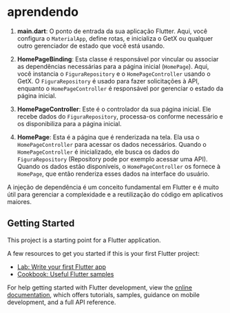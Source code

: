 # aprendendo

1. **main.dart**: O ponto de entrada da sua aplicação Flutter. Aqui, você configura o `MaterialApp`, define rotas, e inicializa o GetX ou qualquer outro gerenciador de estado que você está usando.

2. **HomePageBinding**: Esta classe é responsável por vincular ou associar as dependências necessárias para a página inicial (`HomePage`). Aqui, você instancia o `FiguraRepository` e o `HomePageController` usando o GetX. O `FiguraRepository` é usado para fazer solicitações à API, enquanto o `HomePageController` é responsável por gerenciar o estado da página inicial.

3. **HomePageController**: Este é o controlador da sua página inicial. Ele recebe dados do `FiguraRepository`, processa-os conforme necessário e os disponibiliza para a página inicial.

4. **HomePage**: Esta é a página que é renderizada na tela. Ela usa o `HomePageController` para acessar os dados necessários. Quando o `HomePageController` é inicializado, ele busca os dados do `FiguraRepository` (Repository pode por exemplo acessar uma API). Quando os dados estão disponíveis, o `HomePageController` os fornece à `HomePage`, que então renderiza esses dados na interface do usuário.

A injeção de dependência é um conceito fundamental em Flutter e é muito útil para gerenciar a complexidade e a reutilização do código em aplicativos maiores.


## Getting Started

This project is a starting point for a Flutter application.

A few resources to get you started if this is your first Flutter project:

- [Lab: Write your first Flutter app](https://docs.flutter.dev/get-started/codelab)
- [Cookbook: Useful Flutter samples](https://docs.flutter.dev/cookbook)

For help getting started with Flutter development, view the
[online documentation](https://docs.flutter.dev/), which offers tutorials,
samples, guidance on mobile development, and a full API reference.
